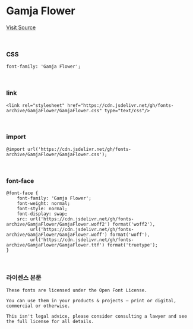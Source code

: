 # Gamja Flower

[Visit Source](https://fonts.google.com/specimen/Gamja+Flower?subset=korean&noto.script=Kore&preview.text=%ED%95%9C%EA%B8%80&preview.text_type=custom&query=YoonDesign+Inc)

&nbsp;

### CSS

```
font-family: 'Gamja Flower';
```

&nbsp;

### link

```
<link rel="stylesheet" href="https://cdn.jsdelivr.net/gh/fonts-archive/GamjaFlower/GamjaFlower.css" type="text/css"/>
```

&nbsp;

### import

```
@import url('https://cdn.jsdelivr.net/gh/fonts-archive/GamjaFlower/GamjaFlower.css');
```

&nbsp;

### font-face

```
@font-face {
    font-family: 'Gamja Flower';
    font-weight: normal;
    font-style: normal;
    font-display: swap;
    src: url('https://cdn.jsdelivr.net/gh/fonts-archive/GamjaFlower/GamjaFlower.woff2') format('woff2'),
         url('https://cdn.jsdelivr.net/gh/fonts-archive/GamjaFlower/GamjaFlower.woff') format('woff'),
         url('https://cdn.jsdelivr.net/gh/fonts-archive/GamjaFlower/GamjaFlower.ttf') format('truetype');
}
```

&nbsp;

### 라이센스 본문

```
These fonts are licensed under the Open Font License. 
 
You can use them in your products & projects – print or digital, commercial or otherwise. 
 
This isn't legal advice, please consider consulting a lawyer and see the full license for all details.
```
